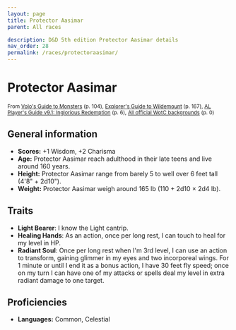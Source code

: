 ```yaml
---
layout: page
title: Protector Aasimar
parent: All races

description: D&D 5th edition Protector Aasimar details
nav_order: 28
permalink: /races/protectoraasimar/
---
```


# Protector Aasimar

<small>From <a target="_blank" href="https://dnd.wizards.com/products/tabletop-games/rpg-products/volos-guide-to-monsters">Volo's Guide to Monsters</a> (p. 104), <a target="_blank" href="https://dnd.wizards.com/products/wildemount">Explorer's Guide to Wildemount</a> (p. 167), <a target="_blank" href="https://www.dmsguild.com/product/208178">AL Player's Guide v9.1: Inglorious Redemption</a> (p. 6), <a target="_blank" href="https://flapkan.com/faq#What-is-the-source-All-official-WotC-backgrounds-and-how-does-it-work">All official WotC backgrounds</a> (p. 0)</small>


## General information

- **Scores:** +1 Wisdom, +2 Charisma
- **Age:** Protector Aasimar reach adulthood in their late teens and live around 160 years.
- **Height:** Protector Aasimar range from barely 5 to well over 6 feet tall (4'8" + 2d10").
- **Weight:** Protector Aasimar weigh around 165 lb (110 + 2d10 × 2d4 lb).

## Traits

- **Light Bearer**: I know the Light cantrip.
- **Healing Hands**: As an action, once per long rest, I can touch to heal for my level in HP.
- **Radiant Soul**: Once per long rest when I'm 3rd level, I can use an action to transform, gaining glimmer in my eyes and two incorporeal wings. For 1 minute or until I end it as a bonus action, I have 30 feet fly speed; once on my turn I can have one of my attacks or spells deal my level in extra radiant damage to one target.

## Proficiencies

- **Languages:** Common, Celestial